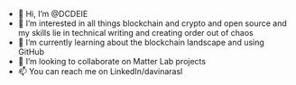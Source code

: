 - 👋 Hi, I’m @DCDEIE
- 👀 I’m interested in all things blockchain and crypto and open source and my skills lie in technical writing and creating order out of chaos
- 🌱 I’m currently learning about the blockchain landscape and using GitHub
- 💞️ I’m looking to collaborate on Matter Lab projects
- 📫 You can reach me on LinkedIn/davinarasl

<!---
DCDEIE/DCDEIE is a ✨ special ✨ repository because its `README.md` (this file) appears on your GitHub profile.
You can click the Preview link to take a look at your changes.
--->
